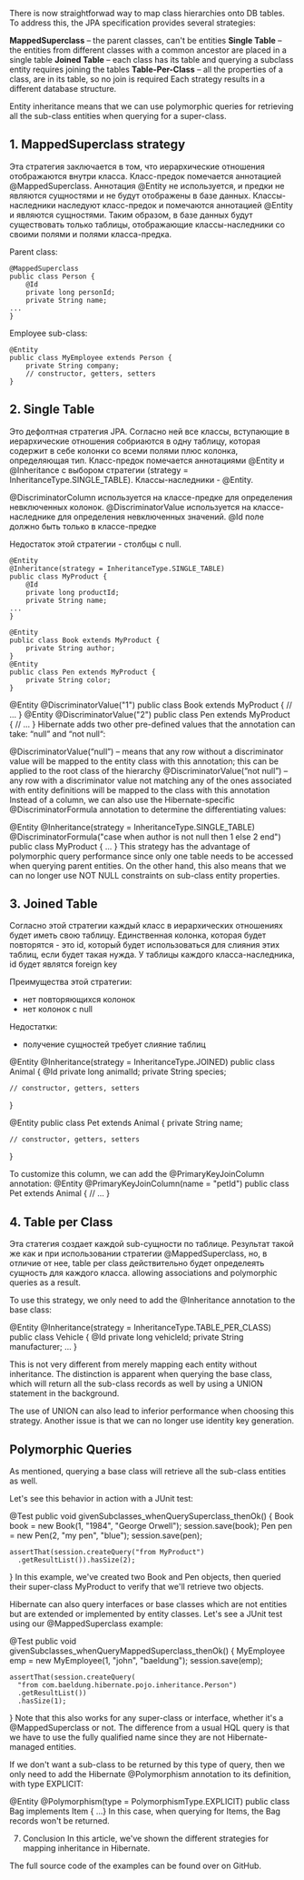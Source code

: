 There is now straightforwad way to map class hierarchies onto DB tables.
To address this, the JPA specification provides several strategies:

**MappedSuperclass** – the parent classes, can't be entities
**Single Table** – the entities from different classes with a common ancestor are placed in a single table
**Joined Table** – each class has its table and querying a subclass entity requires joining the tables
**Table-Per-Class** – all the properties of a class, are in its table, so no join is required
Each strategy results in a different database structure.

Entity inheritance means that we can use polymorphic queries for retrieving all the sub-class entities when querying for a super-class.

## 1. MappedSuperclass strategy
Эта стратегия заключается в том, что иерархические отношения отображаются внутри класса. Класс-предок помечается аннотацией @MappedSuperclass. Аннотация @Entity не используется, и предки не являются сущностями и не будут отображены в базе данных.
Классы-наследники наследуют класс-предок и помечаются аннотацией @Entity и являются сущностями.
Таким образом, в базе данных будут существовать только таблицы, отображающие классы-наследники со своими полями и полями класса-предка.

Parent class:
```
@MappedSuperclass
public class Person {
    @Id
    private long personId;
    private String name;
...
}
```

Employee sub-class:
```
@Entity
public class MyEmployee extends Person {
    private String company;
    // constructor, getters, setters 
}
```


## 2. Single Table
Это дефолтная стратегия JPA. Согласно ней все классы, вступающие в иерархические отношения собриаются в одну таблицу, которая содержит в себе колонки со всеми полями плюс колонка, определяющая тип.
Класс-предок помечается аннотациями @Entity и @Inheritance с выбором стратегии (strategy = InheritanceType.SINGLE_TABLE). Классы-наследники - @Entity.

@DiscriminatorColumn используется на классе-предке для определения невключенных колонок. 
@DiscriminatorValue используется на классе-наследнике для определения невключенных значений. 
@Id поле должно быть только в классе-предке

Недостаток этой стратегии - столбцы с null.

```
@Entity
@Inheritance(strategy = InheritanceType.SINGLE_TABLE)
public class MyProduct {
    @Id
    private long productId;
    private String name;
...
}
```

```
@Entity
public class Book extends MyProduct {
    private String author;
}
@Entity
public class Pen extends MyProduct {
    private String color;
}
```


@Entity
@DiscriminatorValue("1")
public class Book extends MyProduct {
    // ...
}
@Entity
@DiscriminatorValue("2")
public class Pen extends MyProduct {
    // ...
}
Hibernate adds two other pre-defined values that the annotation can take: “null” and “not null“:

@DiscriminatorValue(“null”) – means that any row without a discriminator value will be mapped to the entity class with this annotation; this can be applied to the root class of the hierarchy
@DiscriminatorValue(“not null”) – any row with a discriminator value not matching any of the ones associated with entity definitions will be mapped to the class with this annotation
Instead of a column, we can also use the Hibernate-specific @DiscriminatorFormula annotation to determine the differentiating values:

@Entity
@Inheritance(strategy = InheritanceType.SINGLE_TABLE)
@DiscriminatorFormula("case when author is not null then 1 else 2 end")
public class MyProduct { ... }
This strategy has the advantage of polymorphic query performance since only one table needs to be accessed when querying parent entities. On the other hand, this also means that we can no longer use NOT NULL constraints on sub-class entity properties.

## 3. Joined Table
Согласно этой стратегии каждый класс в иерархических отношениях будет иметь свою таблицу. Единственная колонка, которая будет повторятся - это id, который будет использоваться для слияния этих таблиц, если будет такая нужда. У таблицы каждого класса-наследника, id будет являтся foreign key

Преимущества этой стратегии:
- нет повторяющихся колонок
- нет колонок с null

Недостатки:
- получение сущностей требует слияние таблиц


@Entity
@Inheritance(strategy = InheritanceType.JOINED)
public class Animal {
    @Id
    private long animalId;
    private String species;

    // constructor, getters, setters 
}

@Entity
public class Pet extends Animal {
    private String name;

    // constructor, getters, setters
}

To customize this column, we can add the @PrimaryKeyJoinColumn annotation:
@Entity
@PrimaryKeyJoinColumn(name = "petId")
public class Pet extends Animal {
    // ...
}


## 4. Table per Class
Эта статегия создает каждой sub-сущности по таблице.
Результат такой же как и при использовании стратегии @MappedSuperclass, но, в отличие от нее, table per class действительно будет определеять сущность для каждого класса.
allowing associations and polymorphic queries as a result.

To use this strategy, we only need to add the @Inheritance annotation to the base class:

@Entity
@Inheritance(strategy = InheritanceType.TABLE_PER_CLASS)
public class Vehicle {
    @Id
    private long vehicleId;
    private String manufacturer;
...
}


This is not very different from merely mapping each entity without inheritance. The distinction is apparent when querying the base class, which will return all the sub-class records as well by using a UNION statement in the background.

The use of UNION can also lead to inferior performance when choosing this strategy. Another issue is that we can no longer use identity key generation.

## Polymorphic Queries
As mentioned, querying a base class will retrieve all the sub-class entities as well.

Let's see this behavior in action with a JUnit test:

@Test
public void givenSubclasses_whenQuerySuperclass_thenOk() {
    Book book = new Book(1, "1984", "George Orwell");
    session.save(book);
    Pen pen = new Pen(2, "my pen", "blue");
    session.save(pen);

    assertThat(session.createQuery("from MyProduct")
      .getResultList()).hasSize(2);
}
In this example, we've created two Book and Pen objects, then queried their super-class MyProduct to verify that we'll retrieve two objects.

Hibernate can also query interfaces or base classes which are not entities but are extended or implemented by entity classes. Let's see a JUnit test using our @MappedSuperclass example:

@Test
public void givenSubclasses_whenQueryMappedSuperclass_thenOk() {
    MyEmployee emp = new MyEmployee(1, "john", "baeldung");
    session.save(emp);

    assertThat(session.createQuery(
      "from com.baeldung.hibernate.pojo.inheritance.Person")
      .getResultList())
      .hasSize(1);
}
Note that this also works for any super-class or interface, whether it's a @MappedSuperclass or not. The difference from a usual HQL query is that we have to use the fully qualified name since they are not Hibernate-managed entities.

If we don't want a sub-class to be returned by this type of query, then we only need to add the Hibernate @Polymorphism annotation to its definition, with type EXPLICIT:

@Entity
@Polymorphism(type = PolymorphismType.EXPLICIT)
public class Bag implements Item { ...}
In this case, when querying for Items, the Bag records won't be returned.

7. Conclusion
In this article, we've shown the different strategies for mapping inheritance in Hibernate.

The full source code of the examples can be found over on GitHub.
